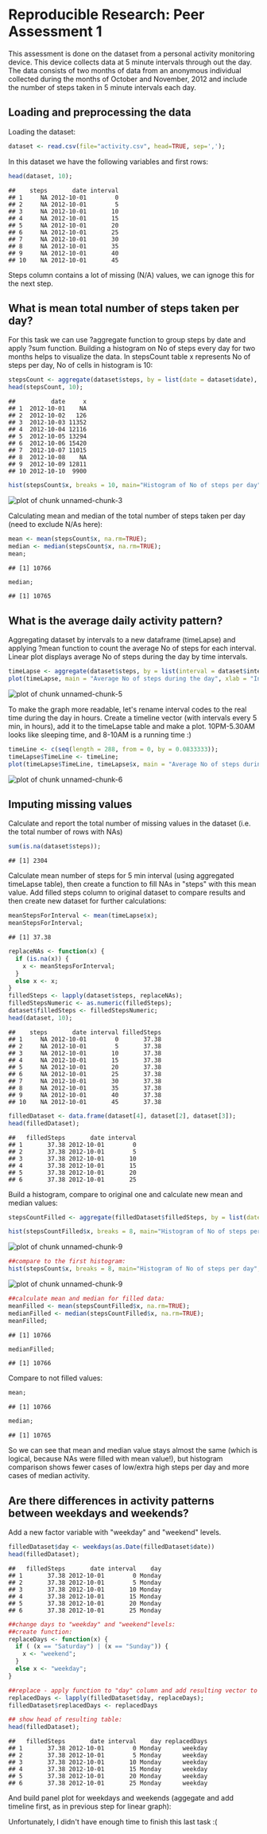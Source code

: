 # Reproducible Research: Peer Assessment 1

This assessment is done on the dataset from a personal activity monitoring device. This device collects data at 5 minute intervals through out the day. The data consists of two months of data from an anonymous individual collected during the months of October and November, 2012 and include the number of steps taken in 5 minute intervals each day.

## Loading and preprocessing the data
  
Loading the dataset:  


```r
dataset <- read.csv(file="activity.csv", head=TRUE, sep=',');
```

In this dataset we have the following variables and first rows:


```r
head(dataset, 10);
```

```
##    steps       date interval
## 1     NA 2012-10-01        0
## 2     NA 2012-10-01        5
## 3     NA 2012-10-01       10
## 4     NA 2012-10-01       15
## 5     NA 2012-10-01       20
## 6     NA 2012-10-01       25
## 7     NA 2012-10-01       30
## 8     NA 2012-10-01       35
## 9     NA 2012-10-01       40
## 10    NA 2012-10-01       45
```

Steps column contains a lot of missing (N/A) values, we can ignoge this for the next step. 


## What is mean total number of steps taken per day?

For this task we can use ?aggregate function to group steps by date and apply ?sum function. Building a histogram on No of steps every day for two months helps to visualize the data. In stepsCount table x represents No of steps per day, No of cells in histogram is 10:


```r
stepsCount <- aggregate(dataset$steps, by = list(date = dataset$date), FUN = sum);
head(stepsCount, 10);
```

```
##          date     x
## 1  2012-10-01    NA
## 2  2012-10-02   126
## 3  2012-10-03 11352
## 4  2012-10-04 12116
## 5  2012-10-05 13294
## 6  2012-10-06 15420
## 7  2012-10-07 11015
## 8  2012-10-08    NA
## 9  2012-10-09 12811
## 10 2012-10-10  9900
```

```r
hist(stepsCount$x, breaks = 10, main="Histogram of No of steps per day", xlab="No of steps");
```

![plot of chunk unnamed-chunk-3](./PA1_template_files/figure-html/unnamed-chunk-3.png) 

Calculating mean and median of the total number of steps taken per day (need to exclude N/As here):



```r
mean <- mean(stepsCount$x, na.rm=TRUE);
median <- median(stepsCount$x, na.rm=TRUE);
mean;
```

```
## [1] 10766
```

```r
median;
```

```
## [1] 10765
```

## What is the average daily activity pattern?

Aggregating dataset by intervals to a new dataframe (timeLapse) and applying ?mean function to count the average No of steps for each interval. Linear plot displays average No of steps during the day by time intervals.


```r
timeLapse <- aggregate(dataset$steps, by = list(interval = dataset$interval), FUN = mean, na.rm = TRUE);
plot(timeLapse, main = "Average No of steps during the day", xlab = "Interval", ylab = "No of steps", type = "l");
```

![plot of chunk unnamed-chunk-5](./PA1_template_files/figure-html/unnamed-chunk-5.png) 

To make the graph more readable, let's rename interval codes to the real time during the day in hours. Create a timeline vector (with intervals every 5 min, in hours), add it to the timeLapse table and make a plot. 10PM-5.30AM looks like sleeping time, and 8-10AM is a running time :)



```r
timeLine <- c(seq(length = 288, from = 0, by = 0.0833333));
timeLapse$TimeLine <- timeLine;
plot(timeLapse$TimeLine, timeLapse$x, main = "Average No of steps during the hours of the day", xlab = "Timeline, hours", ylab = "No of steps", type = "l");
```

![plot of chunk unnamed-chunk-6](./PA1_template_files/figure-html/unnamed-chunk-6.png) 

## Imputing missing values

Calculate and report the total number of missing values in the dataset (i.e. the total number of rows with NAs)


```r
sum(is.na(dataset$steps));
```

```
## [1] 2304
```


Calculate mean number of steps for 5 min interval (using aggregated timeLapse table), then create a function to fill NAs in "steps" with this mean value. Add filled steps column to original dataset to compare results and then create new dataset for further calculations:



```r
meanStepsForInterval <- mean(timeLapse$x);
meanStepsForInterval;
```

```
## [1] 37.38
```

```r
replaceNAs <- function(x) {
  if (is.na(x)) {
    x <- meanStepsForInterval;
  }
  else x <- x;
}
filledSteps <- lapply(dataset$steps, replaceNAs);
filledStepsNumeric <- as.numeric(filledSteps);
dataset$filledSteps <- filledStepsNumeric;
head(dataset, 10);
```

```
##    steps       date interval filledSteps
## 1     NA 2012-10-01        0       37.38
## 2     NA 2012-10-01        5       37.38
## 3     NA 2012-10-01       10       37.38
## 4     NA 2012-10-01       15       37.38
## 5     NA 2012-10-01       20       37.38
## 6     NA 2012-10-01       25       37.38
## 7     NA 2012-10-01       30       37.38
## 8     NA 2012-10-01       35       37.38
## 9     NA 2012-10-01       40       37.38
## 10    NA 2012-10-01       45       37.38
```

```r
filledDataset <- data.frame(dataset[4], dataset[2], dataset[3]);
head(filledDataset);
```

```
##   filledSteps       date interval
## 1       37.38 2012-10-01        0
## 2       37.38 2012-10-01        5
## 3       37.38 2012-10-01       10
## 4       37.38 2012-10-01       15
## 5       37.38 2012-10-01       20
## 6       37.38 2012-10-01       25
```

  
Build a histogram, compare to original one and calculate new mean and median values:


```r
stepsCountFilled <- aggregate(filledDataset$filledSteps, by = list(date = filledDataset$date), FUN = sum);

hist(stepsCountFilled$x, breaks = 8, main="Histogram of No of steps per day with NAs filled with mean value", xlab="No of steps");
```

![plot of chunk unnamed-chunk-9](./PA1_template_files/figure-html/unnamed-chunk-91.png) 

```r
##compare to the first histogram:
hist(stepsCount$x, breaks = 8, main="Histogram of No of steps per day", xlab="No of steps");
```

![plot of chunk unnamed-chunk-9](./PA1_template_files/figure-html/unnamed-chunk-92.png) 



```r
##calculate mean and median for filled data:
meanFilled <- mean(stepsCountFilled$x, na.rm=TRUE);
medianFilled <- median(stepsCountFilled$x, na.rm=TRUE);
meanFilled;
```

```
## [1] 10766
```

```r
medianFilled;
```

```
## [1] 10766
```

Compare to not filled values:


```r
mean;
```

```
## [1] 10766
```

```r
median;
```

```
## [1] 10765
```

So we can see that mean and median value stays almost the same (which is logical, because NAs were filled with mean value!), but histogram comparison shows fewer cases of low/extra high steps per day and more cases of median activity.

## Are there differences in activity patterns between weekdays and weekends?

Add a new factor variable with "weekday" and "weekend" levels.


```r
filledDataset$day <- weekdays(as.Date(filledDataset$date))
head(filledDataset);
```

```
##   filledSteps       date interval    day
## 1       37.38 2012-10-01        0 Monday
## 2       37.38 2012-10-01        5 Monday
## 3       37.38 2012-10-01       10 Monday
## 4       37.38 2012-10-01       15 Monday
## 5       37.38 2012-10-01       20 Monday
## 6       37.38 2012-10-01       25 Monday
```

```r
##change days to "weekday" and "weekend"levels:
##create function:
replaceDays <- function(x) {
  if ( (x == "Saturday") | (x == "Sunday")) {
    x <- "weekend";
  }
  else x <- "weekday";
}

##replace - apply function to "day" column and add resulting vector to the filledDataset:
replacedDays <- lapply(filledDataset$day, replaceDays);
filledDataset$replacedDays <- replacedDays

## show head of resulting table:
head(filledDataset);
```

```
##   filledSteps       date interval    day replacedDays
## 1       37.38 2012-10-01        0 Monday      weekday
## 2       37.38 2012-10-01        5 Monday      weekday
## 3       37.38 2012-10-01       10 Monday      weekday
## 4       37.38 2012-10-01       15 Monday      weekday
## 5       37.38 2012-10-01       20 Monday      weekday
## 6       37.38 2012-10-01       25 Monday      weekday
```

And build panel plot for weekdays and weekends (aggegate and add timeline first, as in previous step for linear graph):


Unfortunately, I didn't have enough time to finish this last task :( 

